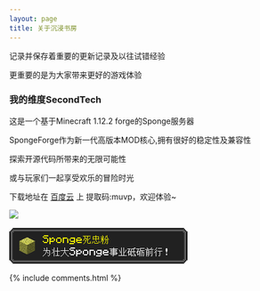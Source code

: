 ```yaml
---
layout: page
title: 关于沉浸书房
---
```


记录并保存着重要的更新记录及以往试错经验

<p>

更重要的是为大家带来更好的游戏体验

<h3> 我的维度SecondTech </h3>  

<p>

这是一个基于Minecraft 1.12.2 forge的Sponge服务器

<p>

SpongeForge作为新一代高版本MOD核心,拥有很好的稳定性及兼容性

<p>

探索开源代码所带来的无限可能性

<p>

或与玩家们一起享受欢乐的冒险时光

<p>

下载地址在 <a target="_blank" href='https://pan.baidu.com/s/1TWgd_Qcnji8IvyO_D6hOsg#list/path=%2F'>百度云</a> 上 提取码:muvp，欢迎体验~

<p>

<p>
<img src="https://media.forgecdn.net/attachments/64/687/img_0008_layer-11.jpg" >
<p>
<img src="https://raw.githubusercontent.com/Tollainmear/PicRepo/master/0_SitTpa4q.png">

{% include comments.html %}
